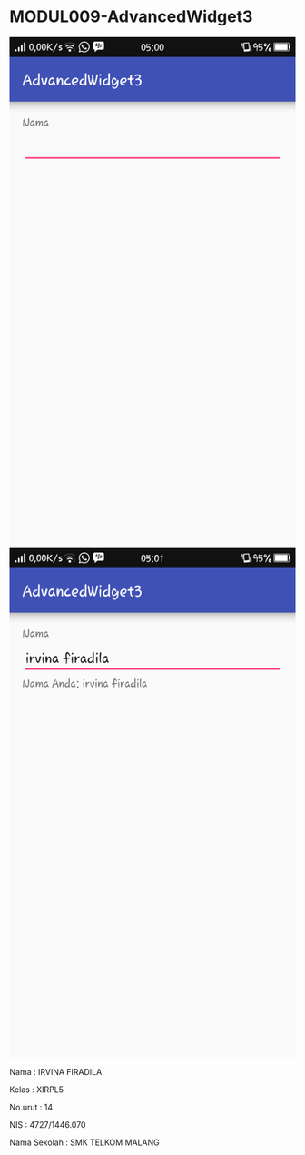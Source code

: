 # MODUL009-AdvancedWidget3


![Screenshot_2016-09-26-05-00-47-177](https://github.com/irvinafiradila/MODUL009-AdvancedWidget3/blob/master/Screenshot_2016-09-26-05-00-47-177.png)
![Screenshot_2016-09-26-05-01-00-897](https://github.com/irvinafiradila/MODUL009-AdvancedWidget3/blob/master/Screenshot_2016-09-26-05-01-00-897.png)


Nama            : IRVINA FIRADILA

Kelas           : XIRPL5

No.urut         : 14

NIS             : 4727/1446.070

Nama Sekolah    : SMK TELKOM MALANG
